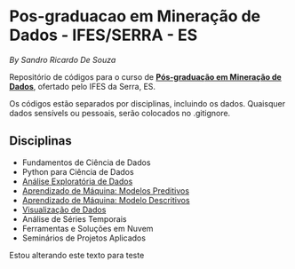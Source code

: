 # Pos-graduacao em Mineração de Dados - IFES/SERRA - ES
_By Sandro Ricardo De Souza_

Repositório de códigos para o curso de [**Pós-graduação em Mineração de Dados**](https://serra.ifes.edu.br/cursos/pos-graduacao/pos-graduacao-lato-sensu-em-mineracao-de-dados-educacionais), ofertado pelo IFES da Serra, ES.

Os códigos estão separados por disciplinas, incluindo os dados. Quaisquer dados sensívels ou pessoais, serão colocados no .gitignore.

## Disciplinas
- Fundamentos de Ciência de Dados
- Python para Ciência de Dados
- [Análise Exploratória de Dados](Analise_Exploratoria_Dados/)
- [Aprendizado de Máquina: Modelos Preditivos](Aprendizado_de_Maquina_Modelos_Preditivos/)
- [Aprendizado de Máquina: Modelo Descritivos](Aprendizado_de_Maquina_Modelos_Descritivos/)
- [Visualização de Dados](Visualizacao_de_Dados/)
- Análise de Séries Temporais
- Ferramentas e Soluções em Nuvem
- Seminários de Projetos Aplicados


Estou alterando este texto para teste
